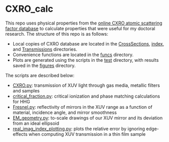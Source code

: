 # CXRO_calc
This repo uses physical properties from the [online CXRO atomic scattering factor database](https://henke.lbl.gov/optical_constants/) to calculate properties that were useful for my doctoral research. The structure of this repo is as follows:

- Local copies of CXRO database are located in the [CrossSections](CrossSections), [index](index), and [Transmissions](Transmissions) directories.
- Convenience functions are located in the [funcs](funcs) directory.
- Plots are generated using the scripts in the [test](test) directory, with results saved in the [figures](figures) directory.

The scripts are described below:
- [CXRO.py](test/CXRO.py): transmission of XUV light through gas media, metallic filters and samples
- [critical_fraction.py](test/critical_fraction.py): critical ionization and phase matching calculations for HHG
- [Fresnel.py](test/Fresnel.py): reflectivity of mirrors in the XUV range as a function of material, incidence angle, and mirror smoothness
- [EM_geometry.py](test/EM_geometry.py): to-scale drawings of our XUV mirror and its deviation from an ideal ellipsoid
- [real_imag_index_plotting.py](test/real_imag_index_plotting.py): plots the relative error by ignoring edge-effects when computing XUV transmission in a thin film sample
